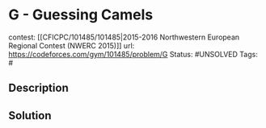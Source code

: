 # G - Guessing Camels

contest: [[CFICPC/101485/101485|2015-2016 Northwestern European Regional Contest (NWERC 2015)]]
url: https://codeforces.com/gym/101485/problem/G
Status: #UNSOLVED
Tags: #

## Description

## Solution

